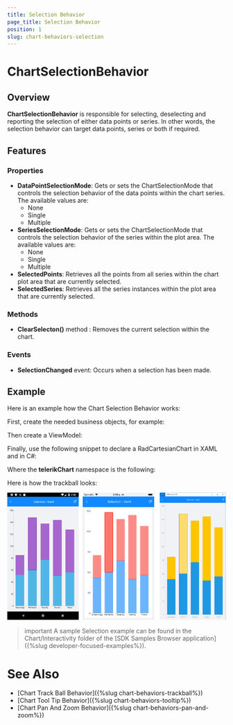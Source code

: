 ```yaml
---
title: Selection Behavior
page_title: Selection Behavior
position: 1
slug: chart-behaviors-selection
---
```


# ChartSelectionBehavior

## Overview

**ChartSelectionBehavior** is responsible for selecting, deselecting and reporting the selection of either data points or series. In other words, the selection behavior can target data points, series or both if required.

## Features

### Properties

- **DataPointSelectionMode**: Gets or sets the ChartSelectionMode that controls the selection behavior of the data points within the chart series. The available values are:
	-  None
	-  Single
	-  Multiple
- **SeriesSelectionMode**: Gets or sets the ChartSelectionMode that controls the selection behavior of the series within the plot area. The available values are:
	-  None
	-  Single
	-  Multiple
- **SelectedPoints**: Retrieves all the points from all series within the chart plot area that are currently selected.
- **SelectedSeries**: Retrieves all the series instances within the plot area that are currently selected.

### Methods

- **ClearSelecton()** method : Removes the current selection within the chart.

### Events

- **SelectionChanged** event: Occurs when a selection has been made.

## Example

Here is an example how the Chart Selection Behavior works:

First, create the needed business objects, for example:

<snippet id='categorical-data-model'/>

Then create a ViewModel:

<snippet id='chart-selection-behavior-view-model'/>

Finally, use the following snippet to declare a RadCartesianChart in XAML and in C#:

<snippet id='chart-interactivity-selectionseries-xaml'/>
<snippet id='chart-interactivity-selectionseries-csharp'/>

Where the **telerikChart** namespace is the following:

<snippet id='xmlns-telerikchart'/>
<snippet id='ns-telerikchart'/>

Here is how the trackball looks:

![Selection Behavior](images/chart-behaviors-selection.png)

>important A sample Selection example can be found in the Chart/Interactivity folder of the [SDK Samples Browser application]({%slug developer-focused-examples%}).

# See Also

- [Chart Track Ball Behavior]({%slug chart-behaviors-trackball%})
- [Chart Tool Tip Behavior]({%slug chart-behaviors-tooltip%})
- [Chart Pan And Zoom Behavior]({%slug chart-behaviors-pan-and-zoom%})
